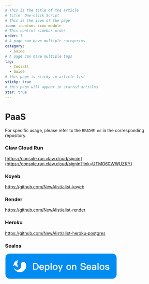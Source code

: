 ```yaml
---
# This is the title of the article
# title: One-click Script
# This is the icon of the page
icon: iconfont icon-module
# This control sidebar order
order: 7
# A page can have multiple categories
category:
  - Guide
# A page can have multiple tags
tag:
  - Install
  - Guide
# this page is sticky in article list
sticky: true
# this page will appear in starred articles
star: true
---
```


# PaaS

For specific usage, please refer to the `README.md` in the corresponding repository.

### Claw Cloud Run
[https://console.run.claw.cloud/signin](https://console.run.claw.cloud/signin?link=UTMO60WWUZKY)

### **Koyeb**
https://github.com/NewAlist/alist-koyeb

### **Render**
https://github.com/NewAlist/alist-render

### **Heroku**
https://github.com/NewAlist/alist-heroku-postgres

### **Sealos**
[![](https://raw.githubusercontent.com/labring-actions/templates/main/Deploy-on-Sealos.svg)](https://cloud.sealos.io/?openapp=system-template%3FtemplateName%3Dalist)
